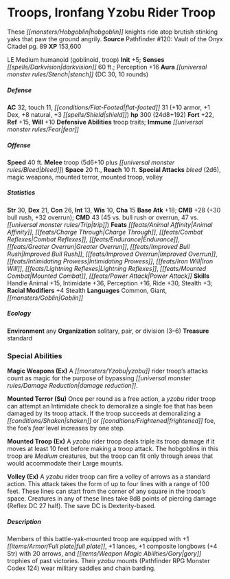 ﻿---
cssclass: [monsters]
title1: Troops, Ironfang Yzobu Rider Troop
desc_short: These hobgoblin knights ride atop brutish stinking yaks that paw the ground
  angrily.
title2: Ironfang Yzobu Rider Troop
CR: 18
sources:
- name: 'Pathfinder #120: Vault of the Onyx Citadel'
  page: 89
  link: http://paizo.com/products/btpy9npo
XP: 153600
alignment: LE
size: Medium
type: humanoid
subtypes:
- goblinoid
- troop
initiative:
  bonus: 5
senses:
  darkvision: 60
auras:
- name: stench
  DC: 30
  duration: 10 rounds
AC:
  AC: 32
  touch: 11
  flat_footed: 31
  components:
    armor: 10
    dex: 1
    natural: 8
    shield: 3
HP:
  HP: 300
  long: 24d8+192
saves:
  fort: 22
  ref: 15
  will: 10
defensive_abilities:
- troop traits
immunities:
- fear
speeds:
  base: 40
attacks:
  melee:
  - - text: troop (5d6+10 plus bleed)
      entries:
      - - damage: 5d6+10
        - effect: bleed
      attack: troop
  special:
  - bleed (2d6)
  - magic weapons
  - mounted terror
  - mounted troop
  - volley
space: 20
reach: 10
ability_scores:
  STR: 30
  DEX: 21
  CON: 26
  INT: 13
  WIS: 10
  CHA: 15
BAB: 18
CMB: 28
CMB_other: +30 bull rush, +32 overrun
CMD: 43
CMD_other: 45 vs. bull rush or overrun, 47 vs. trip
feats:
- name: Animal Affinity
- name: Charge Through
- name: Combat Reflexes
- name: Endurance
- name: Greater Overrun
- name: Improved Bull Rush
- name: Improved Overrun
- name: Intimidating Prowess
- name: Iron Will
- name: Lightning Reflexes
- name: Mounted Combat
- name: Power Attack
skills:
  Handle Animal: 15
  Intimidate: 36
  Perception: 16
  Ride: 30
  Stealth: 3
  _racial_mods:
    Stealth:
      _: 4
languages:
- Common
- Giant
- Goblin
ecology:
  environment: any
  organization: solitary, pair, or division (3-6)
  treasure_type: standard
special_abilities:
  Magic Weapons (Ex): A yzobu rider troop's attacks count as magic for the purpose
    of bypassing damage reduction.
  Mounted Terror (Su): Once per round as a free action, a yzobu rider troop can attempt
    an Intimidate check to demoralize a single foe that has been damaged by its troop
    attack. If the troop succeeds at demoralizing a shaken or frightened foe, the
    foe's fear level increases by one step.
  Mounted Troop (Ex): A yzobu rider troop deals triple its troop damage if it moves
    at least 10 feet before making a troop attack. The hobgoblins in this troop are
    Medium creatures, but the troop can fit only through areas that would accommodate
    their Large mounts.
  Volley (Ex): A yzobu rider troop can fire a volley of arrows as a standard action.
    This attack takes the form of up to four lines with a range of 100 feet. These
    lines can start from the corner of any square in the troop's space. Creatures
    in any of these lines take 8d8 points of piercing damage (Reflex DC 27 half).
    The save DC is Dexterity-based.
desc_long: Members of this battle-yak-mounted troop are equipped with +1 full plate,
  +1 lances, +1 composite longbows (+4 Str) with 20 arrows, and gory trophies of past
  victories. Their yzobu mounts (Pathfinder RPG Monster Codex 124) wear military saddles
  and chain barding.

---

# Troops, Ironfang Yzobu Rider Troop
These _[[monsters/Hobgoblin|hobgoblin]]_ knights ride atop brutish stinking yaks that paw the ground angrily.
**Source** Pathfinder #120: Vault of the Onyx Citadel pg. 89
**XP** 153,600

LE Medium humanoid (goblinoid, troop)
**Init** +5; **Senses** _[[spells/Darkvision|darkvision]]_ 60 ft.; Perception +16
**Aura** _[[universal monster rules/Stench|stench]]_ (DC 30, 10 rounds)

##### Defense

**AC** 32, touch 11, _[[conditions/Flat-Footed|flat-footed]]_ 31 (+10 armor, +1 Dex, +8 natural, +3 _[[spells/Shield|shield]]_)
**hp** 300 (24d8+192)
**Fort** +22, **Ref** +15, **Will** +10
**Defensive Abilities** troop traits; **Immune** _[[universal monster rules/Fear|fear]]_

##### Offense
**Speed** 40 ft.
**Melee** troop (5d6+10 plus _[[universal monster rules/Bleed|bleed]]_)
**Space** 20 ft., **Reach** 10 ft.
**Special Attacks** _bleed_ (2d6), magic weapons, mounted terror, mounted troop, volley

##### Statistics
**Str** 30, **Dex** 21, **Con** 26, **Int** 13, **Wis** 10, **Cha** 15
**Base Atk** +18; **CMB** +28 (+30 bull rush, +32 overrun); **CMD** 43 (45 vs. bull rush or overrun, 47 vs. _[[universal monster rules/Trip|trip]]_)
**Feats** _[[feats/Animal Affinity|Animal Affinity]]_, _[[feats/Charge Through|Charge Through]]_, _[[feats/Combat Reflexes|Combat Reflexes]]_, _[[feats/Endurance|Endurance]]_, _[[feats/Greater Overrun|Greater Overrun]]_, _[[feats/Improved Bull Rush|Improved Bull Rush]]_, _[[feats/Improved Overrun|Improved Overrun]]_, _[[feats/Intimidating Prowess|Intimidating Prowess]]_, _[[feats/Iron Will|Iron Will]]_, _[[feats/Lightning Reflexes|Lightning Reflexes]]_, _[[feats/Mounted Combat|Mounted Combat]]_, _[[feats/Power Attack|Power Attack]]_
**Skills** Handle Animal +15, Intimidate +36, Perception +16, Ride +30, Stealth +3; **Racial Modifiers** +4 Stealth
**Languages** Common, Giant, _[[monsters/Goblin|Goblin]]_

##### Ecology

**Environment** any
**Organization** solitary, pair, or division (3–6)
**Treasure** standard

### Special Abilities

**Magic Weapons (Ex)** A _[[monsters/Yzobu|yzobu]]_ rider troop’s attacks count as magic for the purpose of bypassing _[[universal monster rules/Damage Reduction|damage reduction]]_.

**Mounted Terror (Su)** Once per round as a free action, a _yzobu_ rider troop can attempt an Intimidate check to demoralize a single foe that has been damaged by its troop attack. If the troop succeeds at demoralizing a _[[conditions/Shaken|shaken]]_ or _[[conditions/Frightened|frightened]]_ foe, the foe’s _fear_ level increases by one step.

**Mounted Troop (Ex)** A _yzobu_ rider troop deals triple its troop damage if it moves at least 10 feet before making a troop attack. The hobgoblins in this troop are _Medium_ creatures, but the troop can fit only through areas that would accommodate their Large mounts.

**Volley (Ex)** A _yzobu_ rider troop can fire a volley of arrows as a standard action. This attack takes the form of up to four lines with a range of 100 feet. These lines can start from the corner of any square in the troop’s space. Creatures in any of these lines take 8d8 points of piercing damage (Reflex DC 27 half). The save DC is Dexterity-based.

##### Description

Members of this battle-yak-mounted troop are equipped with +1 _[[items/Armor/Full plate|full plate]]_, +1 lances, +1 composite longbows (+4 Str) with 20 arrows, and _[[items/Weapon Magic Abilities/Gory|gory]]_ trophies of past victories. Their _yzobu_ mounts (Pathfinder RPG Monster Codex 124) wear military saddles and chain barding.